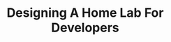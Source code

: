 ﻿---
title: Designing A Home Lab For Developers
layout: collection
permalink: /homelab/
collection: homelab
entries_layout: grid
classes: wide
sort_by: part
---